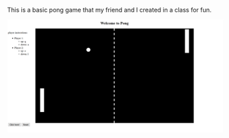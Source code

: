 This is a basic pong game that my friend and I created in a class for fun.


![image](screenshots/image.PNG "main screenshot")
